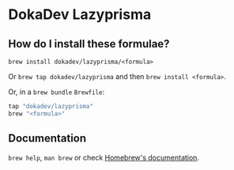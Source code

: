 # DokaDev Lazyprisma

## How do I install these formulae?

`brew install dokadev/lazyprisma/<formula>`

Or `brew tap dokadev/lazyprisma` and then `brew install <formula>`.

Or, in a `brew bundle` `Brewfile`:

```ruby
tap "dokadev/lazyprisma"
brew "<formula>"
```

## Documentation

`brew help`, `man brew` or check [Homebrew's documentation](https://docs.brew.sh).
